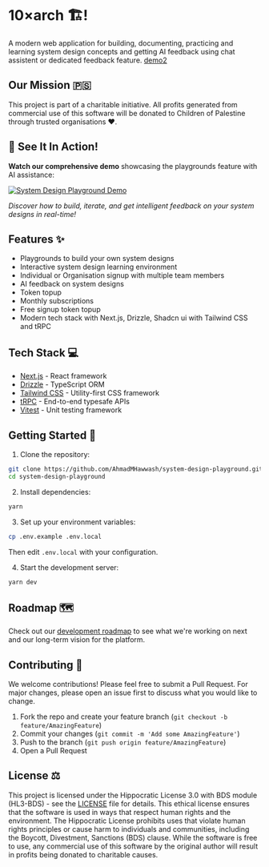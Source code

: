 # 10×arch 🏗️!

A modern web application for building, documenting, practicing and learning system design concepts and getting AI feedback using chat assistent or dedicated feedback feature.
[demo2](https://github.com/user-attachments/assets/e8becc1a-a824-4d3f-a566-e8171758b7bd)

## Our Mission 🇵🇸

This project is part of a charitable initiative. All profits generated from commercial use of this software will be donated to Children of Palestine through trusted organisations ❤️.

## 🎥 See It In Action!

**Watch our comprehensive demo** showcasing the playgrounds feature with AI assistance:

[![System Design Playground Demo](https://img.youtube.com/vi/AQdlksZkuDg/maxresdefault.jpg)](https://youtu.be/AQdlksZkuDg)

*Discover how to build, iterate, and get intelligent feedback on your system designs in real-time!*

## Features ✨

- Playgrounds to build your own system designs
- Interactive system design learning environment
- Individual or Organisation signup with multiple team members
- AI feedback on system designs
- Token topup
- Monthly subscriptions
- Free signup token topup
- Modern tech stack with Next.js, Drizzle, Shadcn ui with Tailwind CSS and tRPC

## Tech Stack 💻

- [Next.js](https://nextjs.org) - React framework
- [Drizzle](https://orm.drizzle.team) - TypeScript ORM
- [Tailwind CSS](https://tailwindcss.com) - Utility-first CSS framework
- [tRPC](https://trpc.io) - End-to-end typesafe APIs
- [Vitest](https://vitest.dev) - Unit testing framework

## Getting Started 🚀

1. Clone the repository:

```bash
git clone https://github.com/AhmadMHawwash/system-design-playground.git
cd system-design-playground
```

2. Install dependencies:

```bash
yarn
```

3. Set up your environment variables:

```bash
cp .env.example .env.local
```

Then edit `.env.local` with your configuration.

4. Start the development server:

```bash
yarn dev
```

## Roadmap 🗺️

Check out our [development roadmap](ROADMAP.md) to see what we're working on next and our long-term vision for the platform.

## Contributing 🤝

We welcome contributions! Please feel free to submit a Pull Request. For major changes, please open an issue first to discuss what you would like to change.

1. Fork the repo and create your feature branch (`git checkout -b feature/AmazingFeature`)
2. Commit your changes (`git commit -m 'Add some AmazingFeature'`)
3. Push to the branch (`git push origin feature/AmazingFeature`)
4. Open a Pull Request

## License ⚖️

This project is licensed under the Hippocratic License 3.0 with BDS module (HL3-BDS) - see the [LICENSE](LICENSE) file for details. This ethical license ensures that the software is used in ways that respect human rights and the environment. The Hippocratic License prohibits uses that violate human rights principles or cause harm to individuals and communities, including the Boycott, Divestment, Sanctions (BDS) clause. While the software is free to use, any commercial use of this software by the original author will result in profits being donated to charitable causes.
